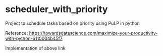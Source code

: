 # scheduler_with_priority
Project to schedule tasks based on priority using PuLP in python

Reference:
https://towardsdatascience.com/maximize-your-productivity-with-python-6110004b45f7

Implementation of above link
